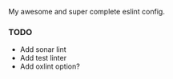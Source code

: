 My awesome and super complete eslint config.

### TODO

- Add sonar lint
- Add test linter
- Add oxlint option?